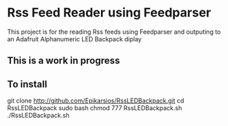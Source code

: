 # Rss Feed Reader using Feedparser

This project is for the reading 
 Rss feeds using Feedparser and 
outputing to an Adafruit Alphanumeric LED Backpack diplay

## This is a work in progress

## To install 

git clone http://github.com/Epikarsios/RssLEDBackpack.git
cd RssLEDBackpack
sudo bash
chmod 777 RssLEDBackpack.sh
./RssLEDBackpack.sh

